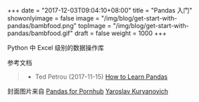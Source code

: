 +++
date = "2017-12-03T09:04:10+08:00"
title = "Pandas 入门"
showonlyimage = false
image = "/img/blog/get-start-with-pandas/bambfood.png"
topImage = "/img/blog/get-start-with-pandas/bambfood.gif"
draft = false
weight = 1000
+++

Python 中 Excel 级别的数据操作库
<!--more-->


参考文档

> - Ted Petrou (2017-11-15) [How to Learn Pandas](https://medium.com/dunder-data/how-to-learn-pandas-108905ab4955)

封面图片来自 [Pandas for Pornhub](https://dribbble.com/shots/3367311-Pandas-for-Pornhub) <a href="https://dribbble.com/cjiabka"><i class="fa fa-dribbble" aria-hidden="true"></i> Yaroslav Kuryanovich</a>
